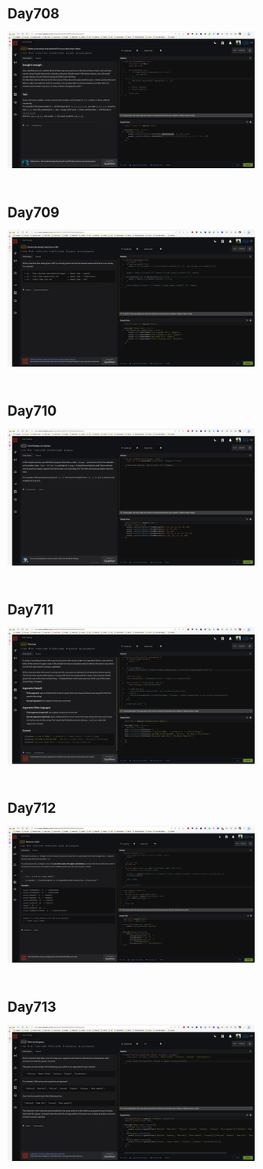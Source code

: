 # Day708

![day708](2307img.assets/day708.png)

&nbsp;

# Day709

![day709](2307img.assets/day709.png)

&nbsp;

# Day710

![day710](2307img.assets/day710.png)

&nbsp;

# Day711

![day711](2307img.assets/day711.png)

&nbsp;

# Day712

![day712](2307img.assets/day712.png)

&nbsp;

# Day713

![day713](2307img.assets/day713.png)